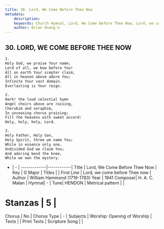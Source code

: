 ```yaml
---
title: 30. Lord, We Come Before Thee Now
metadata:
    description: 
    keywords: Church Hymnal, Lord, We Come Before Thee Now, Lord, we come before Thee now, 
    author: Brian Onang'o
---
```



## 30. LORD, WE COME BEFORE THEE NOW

```txt
1.
Holy God, we praise Your name;
Lord of all, we bow before You!
All on earth Your scepter claim,
All in heaven above adore You;
Infinite Your vast domain.
Everlasting is Your reign.

2.
Hark! the loud celestial hymn
Angel choirs above are raising,
Cherubim and seraphim,
In unceasing chorus praising;
Fill the heavens with sweet accord:
Holy, holy, holy, Lord.

3.
Holy Father, Holy Son,
Holy Spirit, three we name You;
While in essence only one,
Undivided God we claim You;
And adoring bend the knee,
While we own the mystery.
```

- |   -  |
-------------|------------|
Title | Lord, We Come Before Thee Now |
Key | G Major |
Titles |  |
First Line | Lord, we come before Thee now |
Author | William Hammond (1719-1783)
Year | 1941
Composer| H. A. C. Malan |
Hymnal|  - |
Tune| HENDON |
Metrical pattern | |
# Stanzas | 5 |
Chorus | No |
Chorus Type | - |
Subjects | Worship: Opening of Worship |
Texts |  |
Print Texts | 
Scripture Song |  |
  
